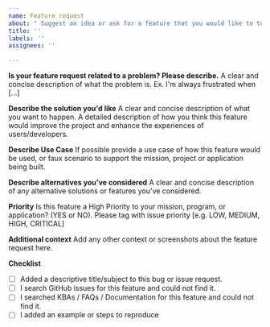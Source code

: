 ```yaml
---
name: Feature request
about: " Suggest an idea or ask for a feature that you would like to to see"
title: ''
labels: ''
assignees: ''

---
```


**Is your feature request related to a problem? Please describe.**
A clear and concise description of what the problem is. Ex. I'm always frustrated when [...]

**Describe the solution you'd like**
A clear and concise description of what you want to happen. A detailed description of how you think this feature would improve the project and enhance the experiences of users/developers.

**Describe Use Case**
If possible provide a use case of how this feature would be used, or faux scenario to support the mission, project or application being built.

**Describe alternatives you've considered**
A clear and concise description of any alternative solutions or features you've considered.

**Priority**
Is this feature a High Priority to your mission, program, or application? (YES or NO). Please tag with issue priority [e.g. LOW, MEDIUM, HIGH, CRITICAL]

**Additional context**
Add any other context or screenshots about the feature request here.

**Checklist**
- [ ] Added a descriptive title/subject to this bug or issue request.
- [ ] I search GitHub issues for this feature and could not find it.
- [ ] I searched KBAs / FAQs / Documentation for this feature and could not find it.
- [ ] I added an example or steps to reproduce